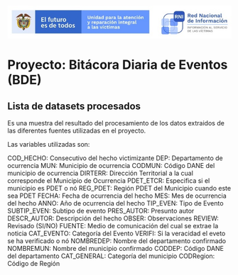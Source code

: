 <img src="/App/UnidadSrni.jpg" alt="Subdirección Red Nacional de Informacion"/>

# Proyecto: Bitácora Diaria de Eventos (BDE)

## Lista de datasets procesados

Es una muestra del resultado del procesamiento de los datos extraidos de las diferentes fuentes
utilizadas en el proyecto.

Las variables utilizadas son:

COD_HECHO: Consecutivo del hecho victimizante
DEP: Departamento de ocurrencia
MUN: Municipio de ocurrencia
CODMUN: Código DANE del municipio de ocurrencia
DIRTERR: Dirección Territorial a la cual corresponde el Municipio de Ocurrencia
PDET_ETCR: Especifica si el municipio es PDET o nó
REG_PDET: Región PDET del Municipio cuando este sea PDET
FECHA: Fecha de ocurrencia del hecho
MES: Mes de ocurrencia del hecho
ANNO: Año de ocurrencia del hecho
TIP_EVEN: Tipo de Evento
SUBTIP_EVEN: Subtipo de evento
PRES_AUTOR: Presunto autor
DESCR_AUTOR: Descripción del hecho
OBSER: Observaciones
REVIEW: Revisado (SI/NO)
FUENTE: Medio de comunicación del cual se extrae la noticia
CAT_EVENTO: Categoría del Evento
VERIFI: Si la veracidad el eveto se ha verificado o nó
NOMBREDEP: Nombre del departamento confirmado
NOMBREMUN: Nombre del municipio confirmado
CODDEP: Código DANE del departamento
CAT_GENERAL: Categoría del municipio
CODRegion: Código de Región
